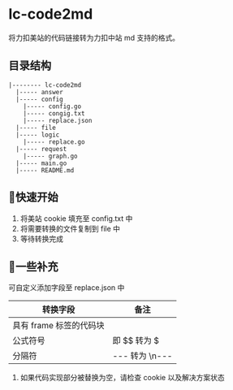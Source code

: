 # lc-code2md
将力扣美站的代码链接转为力扣中站 md 支持的格式。

## 目录结构
```text
|-------- lc-code2md
  |----- answer
  |----- config
    |----- config.go
    |----- congig.txt
    |----- replace.json
  |----- file
  |----- logic
    |----- replace.go
  |----- request
    |----- graph.go
  |----- main.go
  |----- README.md
```

## 🚀快速开始

1. 将美站 cookie 填充至 config.txt 中
2. 将需要转换的文件复制到 file 中
3. 等待转换完成



## 🎈一些补充
可自定义添加字段至 replace.json 中

| 转换字段                | 备注           |
| ----------------------- | -------------- |
| 具有 frame 标签的代码块 |                |
| 公式符号                | 即 $$ 转为 $   |
| 分隔符                  | --- 转为 \n--- |



1. 如果代码实现部分被替换为空，请检查 cookie 以及解决方案状态
